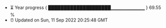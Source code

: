 - ⏳ Year progress { ████████████████████▁▁▁▁▁▁▁▁▁▁ } 69.55 %
- ⏰ Updated on Sun, 11 Sep 2022 20:25:48 GMT

